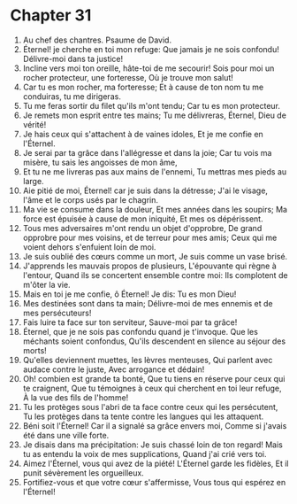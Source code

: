 # Chapter 31

1. Au chef des chantres. Psaume de David.
2. Éternel! je cherche en toi mon refuge: Que jamais je ne sois confondu! Délivre-moi dans ta justice!
3. Incline vers moi ton oreille, hâte-toi de me secourir! Sois pour moi un rocher protecteur, une forteresse, Où je trouve mon salut!
4. Car tu es mon rocher, ma forteresse; Et à cause de ton nom tu me conduiras, tu me dirigeras.
5. Tu me feras sortir du filet qu'ils m'ont tendu; Car tu es mon protecteur.
6. Je remets mon esprit entre tes mains; Tu me délivreras, Éternel, Dieu de vérité!
7. Je hais ceux qui s'attachent à de vaines idoles, Et je me confie en l'Éternel.
8. Je serai par ta grâce dans l'allégresse et dans la joie; Car tu vois ma misère, tu sais les angoisses de mon âme,
9. Et tu ne me livreras pas aux mains de l'ennemi, Tu mettras mes pieds au large.
10. Aie pitié de moi, Éternel! car je suis dans la détresse; J'ai le visage, l'âme et le corps usés par le chagrin.
11. Ma vie se consume dans la douleur, Et mes années dans les soupirs; Ma force est épuisée à cause de mon iniquité, Et mes os dépérissent.
12. Tous mes adversaires m'ont rendu un objet d'opprobre, De grand opprobre pour mes voisins, et de terreur pour mes amis; Ceux qui me voient dehors s'enfuient loin de moi.
13. Je suis oublié des cœurs comme un mort, Je suis comme un vase brisé.
14. J'apprends les mauvais propos de plusieurs, L'épouvante qui règne à l'entour, Quand ils se concertent ensemble contre moi: Ils complotent de m'ôter la vie.
15. Mais en toi je me confie, ô Éternel! Je dis: Tu es mon Dieu!
16. Mes destinées sont dans ta main; Délivre-moi de mes ennemis et de mes persécuteurs!
17. Fais luire ta face sur ton serviteur, Sauve-moi par ta grâce!
18. Éternel, que je ne sois pas confondu quand je t'invoque. Que les méchants soient confondus, Qu'ils descendent en silence au séjour des morts!
19. Qu'elles deviennent muettes, les lèvres menteuses, Qui parlent avec audace contre le juste, Avec arrogance et dédain!
20. Oh! combien est grande ta bonté, Que tu tiens en réserve pour ceux qui te craignent, Que tu témoignes à ceux qui cherchent en toi leur refuge, À la vue des fils de l'homme!
21. Tu les protèges sous l'abri de ta face contre ceux qui les persécutent, Tu les protèges dans ta tente contre les langues qui les attaquent.
22. Béni soit l'Éternel! Car il a signalé sa grâce envers moi, Comme si j'avais été dans une ville forte.
23. Je disais dans ma précipitation: Je suis chassé loin de ton regard! Mais tu as entendu la voix de mes supplications, Quand j'ai crié vers toi.
24. Aimez l'Éternel, vous qui avez de la piété! L'Éternel garde les fidèles, Et il punit sévèrement les orgueilleux.
25. Fortifiez-vous et que votre cœur s'affermisse, Vous tous qui espérez en l'Éternel!

